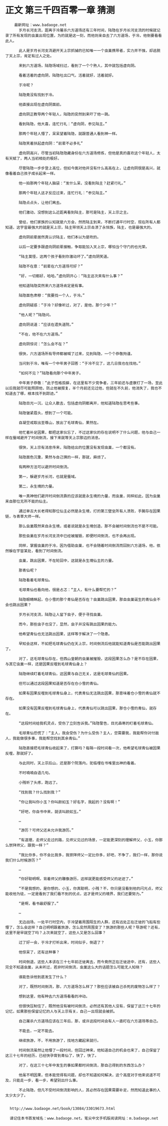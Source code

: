 # 正文 第三千四百零一章 猜测
        最新网址：www.badaoge.net
          岁月长河支流，距离于冷屠杀六方道场还有三年时间，陆隐在岁月长河支流的时候就记录了所有发现的虫巢出现位置，为的就是这一刻，而他则亲自去了六方道场，于冷，他倒要看看此人。
      
          此人是岁月长河支流避开天上宗抓捕的已知唯一一个虫巢携带者，实力并不强，却逃脱了天上宗，肯定有过人之处。
      
          来到六方道场，陆隐场域扫过，看到了一个个熟人，其中就包括虚向阴。
      
          看着活着的虚向阴，陆隐吐出口气，活着就好，活着就好。
      
          于冷呢？
      
          陆隐竟没有找到于冷。
      
          他直接出现在虚向阴面前。
      
          虚向阴正教导两个年轻人，陆隐的突然到来吓了他一跳。
      
          看到陆隐，他大喜，连忙行礼：“虚向阴，参见陆主。”
      
          那两个年轻人懵了，呆呆望着陆隐，就跟普通人看到神一样。
      
          陆隐笑着扶起虚向阴：“前辈不必多礼”
      
          虚向阴高兴，尽管当初陆隐隐藏身份在六方道场修炼，但他是真的喜欢这个年轻人，太有天赋了，两人当初相处的极好。
      
          尽管陆隐一步步登上高位，但如今面对他并没有什么高高在上，让虚向阴很是高兴，就像看着自己孩子成长起来一样。
      
          他一拍那两个年轻人脑袋：“发什么呆，没看到陆主？赶紧行礼。”
      
          那两个年轻人这才反应过来，连忙行礼：“参见陆主。”
      
          陆隐点点头，让他们离去。
      
          他们激动，没想到这么近距离看到陆主，那可是陆主，天上宗之主。
      
          曾经，他们家族的认知就是六方会，然而陆主到来，不断打通平行时空，现在所有人都知道，这宇宙最强大的就是天上宗，陆主带领天上宗击溃了永恒族，陆主，也是最强大的。
      
          虚向阴前辈居然真认识陆主，他们本以为是吹的。
      
          以后一定要多跟虚向阴前辈接触，争取能加入天上宗，哪怕当个守门的也光荣。
      
          “陆主莫怪，这两个孩子看到你激动坏了。”虚向阴笑道。
      
          陆隐不在意：“前辈在六方道场可好？”
      
          “好，一切都好，哈哈。”虚向阴开心：“陆主这次来有什么事？”
      
          他知道陆隐突然来六方道场肯定是有事。
      
          陆隐面色肃穆：“我要找一个人，于冷。”
      
          虚向阴疑惑：“于冷？好像听过，对了，是他，那个少年？”
      
          “他人呢？”陆隐问。
      
          虚向阴说道：“应该在遗失道院。”
      
          “不在，他不在六方道场。”
      
          虚向阴惊诧：“怎么会不在？”
      
          很快，六方道场所有导师都被喊了过来，见到陆隐，一个个恭敬拘谨。
      
          当问到于冷，唯有一个中年男子回答：“于冷不见了，这几日我也在找他。”
      
          “如何不见？”陆隐看向那个中年男子。
      
          中年男子恭敬：“此子性格孤僻，在这里有不少竞争者，三年前还与虚康打了一场，至此以后我就尽可能照顾他，防止他被报复，半个月前还见过他，但就在不久前，他消失了，我也不知道去了哪，根本找不到踪迹。”
      
          陆隐目光一沉，让众人散去，包括虚向阴都离开，他知道陆隐在思考些事。
      
          陆隐皱紧眉头，想到了一个可能。
      
          自凝空戒取出至尊山，放出了毛球青仙，果然在。
      
          他忙着补足因果，都把这家伙忘了，不过这家伙的存在说明不了什么问题，他与自己一样在蜃域避开了时间倒流，接下来就等天上宗那边的消息。
      
          很快，天上宗有消息传来，陆隐给出的位置没有发现虫巢，一个都没有。
      
          陆隐面色沉重，果然与自己猜的一样，那就，麻烦了。
      
          有两种方法可以避开时间倒流。
      
          第一，躲避岁月长河，也就是蜃域。
      
          第二，永生境的力量。
      
          唯一真神他们避开时间倒流靠的应该就是永生境的力量，而虫巢，同样如此，因为虫巢来自那位无所不能的仙主。
      
          通过单古大长老得知那位仙主必然是永生境，打的第三壁垒所有人溃败，手腕存在因果链，与青草大师一样。
      
          那么虫巢既然来自永生境，或者说就是永生境创造，那不会被时间倒流也不是不可能。
      
          那些虫巢在岁月长河支流中已经被摧毁，即便时间倒流，也不会再出现。
      
          同样，掌握虫巢的于冷，因为借助虫巢，也不会随着时间倒流而回到六方道场，他，依然躲在宇宙某处，看到了时间倒流。
      
          虫巢，跳出因果，不在轮回中，这就是永生境仙主的力量。
      
          那青仙呢？
      
          陆隐看着毛球青仙。
      
          毛球青仙也看向他，很是忐忑：“主人，有什么要帮忙的？”
      
          陆隐眼睛眯起，仓小雪的那个青仙是否存在？虫巢跳出因果，那自虫巢诞生的青仙会不会也跳出因果？
      
          岁月长河支流，陆隐让人留下虫子，便于寻找虫巢。
      
          而今，那些虫子也没了，显然，虫子并没有跳出因果的能力。
      
          他希望青仙也无法跳出因果，这样等于解决了一个隐患。
      
          早知会这样，不如把毛球青仙仍在天上宗，时间倒流后他就能知道青仙是否能跳出因果了。
      
          对了，这毛球青仙存在，但西山皇朝的虫巢被摧毁，这段因果怎么办？是不存在因果，与其它虫巢一样，还是因果反噬到毛球青仙身上？
      
          陆隐继续盯着毛球青仙，这因果与自己无关，这是毛球青仙的因果。
      
          但可以通过这段因果知道是否存在仓小雪的青仙。
      
          如果有因果反噬到毛球青仙身上，代表青仙无法跳出因果，那意味着仓小雪的青仙就不存在。
      
          如果没有因果反噬到毛球青仙身上，代表青仙可以跳出因果，那仓小雪的青仙，就存在。
      
          “这段时间给我机灵点，受伤了立刻告诉我。”陆隐警告，目光森寒的盯着毛球青仙。
      
          毛球青仙恐慌了：“主人，我会受伤？为什么受伤？主人，您需要我，我能帮你对付敌人，我能做很多事，我能帮您找到其余青仙。”
      
          陆隐直接把毛球青仙收起来了，打算吗？每隔一段时间看一次，他希望毛球青仙被因果反噬，那就好了。
      
          与此同时，天上宗后山，还是那个院落内，驼临埋在书堆里出神的看着。
      
          不时喃喃自语几句。
      
          小残听了头疼，跑远了。
      
          “找到我？什么找到我？”
      
          “你让我叫你小玉？你叫颜如玉？好名字，我起的？没有啊！”
      
          “好吧，你自书中来，就该叫颜如玉。”
      
          …
      
          “游历？可师父还未允许我游历。”
      
          “有道理，走师父走过的路，见师父见过的场景，一定能更深刻的理解师父，小玉，你那么崇拜师父，跟我一样？”
      
          “我比你多，你不会比我多，我崇拜师父一定比你多，好吧，不争了，我们一样，那你说我们什么时候游历？”
      
          …
      
          “你好聪明啊，背着师父的雕像游历，这样就更能感受师父的足迹了。”
      
          “不是我想的，是你想的，小玉，你真聪明，小残？不，你只是没看到他的闪光点，师父能收他为徒，一定是看到了我们看不到的优点，这才是师父的境界，我们还要努力。”
      
          “是啊，看书最舒服了。”
      
          …
      
          无边战场，一处平行时空内，于冷望着周围陌生的人群，还有远处正在迁徙的飞船有些懵了，怎么会这样？自己明明跟着旅游，怎么突然周围变了？旅游的那些人呢？导游呢？还有，这里不是早就空了吗？上次来就空了，这些人又是怎么回事？
      
          过了好一会，于冷才打听出来，时间似乎，倒退了？
      
          他惊呆了，还有这种事？
      
          时间倒退，这些人本该在三十七年前迁徙离去，而今竟然正在迁徙途中，还有，这些人完全不知道虫巢，从未听过，若非时间倒流，虫巢这么大的话题怎么可能无人知晓？
      
          谁能告诉他到底发生了什么？
      
          对了，既然时间倒流，那，六方道场怎么样了？那些应该被自己杀死的废物怎么样了？
      
          想到这里，他有种去六方道场看看的冲动。
      
          但很快压制住了，既然他没有被时间倒流，必然还有其他人没有，保留了这三十七年的记忆，如果那些保留记忆的人与天上宗有关，自己一出现就会被抓。
      
          自己屠杀六方道场应该在三年后，那，或许这段时间会有人一直盯在六方道场等自己。
      
          不能去，一定不能去。
      
          继续旅游，不，不用旅游了，找地方藏起来就行。
      
          时间倒流虽然让他懵了一段时间，但回过神来，他知道自己的机会也来了，自己保留了这三十七年的经历，已经快孕育到青仙了，快了，快了。
      
          对了，在这三十七年中发生的事如果都时间倒流，那自己得到的东西怎么办？
      
          他虽不明因果，但本能觉得有问题，却也不知道如何解决，这个高度对于他来说遥不可及，只能走一步，看一步，希望别出什么事。
      
          不止陆隐，但凡不受时间倒流影响的人，其必然存在因果需要补足，然而知道此事的人太少太少了。
      
      
      http://www.badaoge.net/book/13084/33019673.html
      
      请记住本书首发域名：www.badaoge.net。笔尖中文手机版阅读网址：m.badaoge.net